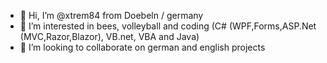 - 👋 Hi, I’m @xtrem84 from Doebeln / germany
- 👀 I’m interested in bees, volleyball and coding (C# (WPF,Forms,ASP.Net (MVC,Razor,Blazor), VB.net, VBA and Java)
- 💞️ I’m looking to collaborate on german and english projects

<!---
xtrem84/xtrem84 is a ✨ special ✨ repository because its `README.md` (this file) appears on your GitHub profile.
You can click the Preview link to take a look at your changes.
--->
